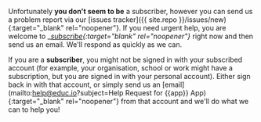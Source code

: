 Unfortunately __you don't seem to be__ a subscriber, however you can send us a problem report via our [issues tracker]({{ site.repo }}/issues/new){:target="_blank" rel="noopener"}. If you need urgent help, you are welcome to __[subscribe](/support){:target="_blank" rel="noopener"}__ right now and then send us an email. We'll respond as quickly as we can.

If you are a __subscriber__, you might not be signed in with your subscribed account (for example, your organisation, school or work might have a subscription, but you are signed in with your personal account). Either sign back in with that account, or simply send us an [email](mailto:help@educ.io?subject=Help Request for {{app}} App){:target="_blank" rel="noopener"} from that account and we'll do what we can to help you!
